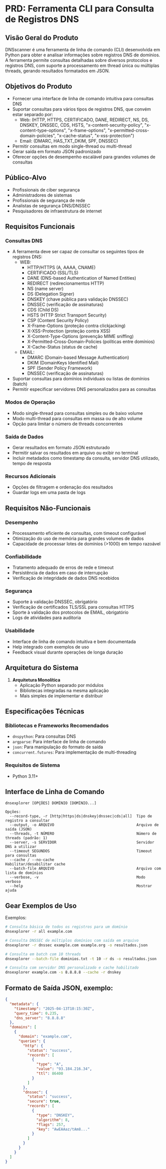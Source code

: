 # PRD: Ferramenta CLI para Consulta de Registros DNS

## Visão Geral do Produto

DNSscanner é uma ferramenta de linha de comando (CLI) desenvolvida em Python para obter e analisar informações sobre registros DNS de domínios. A ferramenta permite consultas detalhadas sobre diversos protocolos e registros DNS, com suporte a processamento em thread única ou múltiplas threads, gerando resultados formatados em JSON.

## Objetivos do Produto

- Fornecer uma interface de linha de comando intuitiva para consultas DNS
- Suportar consultas para vários tipos de registros DNS, que convém estar separado por:
  - Web: (HTTP, HTTPS, CERTIFICADO, DANE, REDIRECT, NS, DS, DNSKEY, DNSSEC, CDS, HSTS, "x-content-security-policy", "x-content-type-options", "x-frame-options", "x-permitted-cross-domain-policies", "x-cache-status", "x-xss-protection")
  - Email: (DMARC, HAS_TXT_DKIM, SPF, DNSSEC)
- Permitir consultas em modo single-thread ou multi-thread
- Gerar saída em formato JSON padronizado
- Oferecer opções de desempenho escalável para grandes volumes de consultas


## Público-Alvo

- Profissionais de ciber segurança
- Administradores de sistemas
- Profissionais de segurança de rede
- Analistas de segurança DNS/DNSSEC
- Pesquisadores de infraestrutura de internet

## Requisitos Funcionais

### Consultas DNS
- A ferramenta deve ser capaz de consultar os seguintes tipos de registros DNS:
  - WEB:
    - HTTP/HTTPS (A, AAAA, CNAME)
    - CERTIFICADO (SSL/TLS)
    - DANE (DNS-based Authentication of Named Entities)
    - REDIRECT (redirecionamentos HTTP)
    - NS (name server)
    - DS (Delegation Signer) 
    - DNSKEY (chave pública para validação DNSSEC)
    - DNSSEC (verificação de assinaturas)
    - CDS (Child DS)
    - HSTS (HTTP Strict Transport Security)
    - CSP (Content Security Policy)
    - X-Frame-Options (proteção contra clickjacking)
    - X-XSS-Protection (proteção contra XSS)
    - X-Content-Type-Options (prevenção MIME sniffing)
    - X-Permitted-Cross-Domain-Policies (políticas entre domínios)
    - X-Cache-Status (status de cache)
  - EMAIL:
    - DMARC (Domain-based Message Authentication)
    - DKIM (DomainKeys Identified Mail)
    - SPF (Sender Policy Framework)
    - DNSSEC (verificação de assinaturas)
- Suportar consultas para domínios individuais ou listas de domínios (batch)
- Permitir especificar servidores DNS personalizados para as consultas

### Modos de Operação
- Modo single-thread para consultas simples ou de baixo volume
- Modo multi-thread para consultas em massa ou de alto volume
- Opção para limitar o número de threads concorrentes

### Saída de Dados
- Gerar resultados em formato JSON estruturado
- Permitir salvar os resultados em arquivo ou exibir no terminal
- Incluir metadados como timestamp da consulta, servidor DNS utilizado, tempo de resposta

### Recursos Adicionais
- Opções de filtragem e ordenação dos resultados
- Guardar logs em uma pasta de logs


## Requisitos Não-Funcionais

### Desempenho
- Processamento eficiente de consultas, com timeout configurável
- Otimização do uso de memória para grandes volumes de dados
- Capacidade de processar lotes de domínios (>1000) em tempo razoável

### Confiabilidade
- Tratamento adequado de erros de rede e timeout
- Persistência de dados em caso de interrupção
- Verificação de integridade de dados DNS recebidos



### Segurança
- Suporte à validação DNSSEC, obrigatório
- Verificação de certificados TLS/SSL para consultas HTTPS
- Sporte à validação dos protocolos de EMAIL, obrigatório
- Logs de atividades para auditoria

### Usabilidade
- Interface de linha de comando intuitiva e bem documentada
- Help integrado com exemplos de uso
- Feedback visual durante operações de longa duração

## Arquitetura do Sistema

1. **Arquitetura Monolítica**
   - Aplicação Python separado por módulos
   - Bibliotecas integradas na mesma aplicação
   - Mais simples de implementar e distribuir



## Especificações Técnicas

### Bibliotecas e Frameworks Recomendados
- `dnspython`: Para consultas DNS
- `argparse`: Para interface de linha de comando
- `json`: Para manipulação do formato de saída
- `concurrent.futures`: Para implementação de multi-threading

### Requisitos de Sistema
- Python 3.11+


## Interface de Linha de Comando

```
dnsexplorer [OPÇÕES] DOMÍNIO [DOMÍNIO...]

Opções:
  --record-type, -r [http|https|ds|dnskey|dnssec|cds|all]  Tipo de registro a consultar
  --output, -o ARQUIVO                                     Arquivo de saída (JSON)
  --threads, -t NÚMERO                                     Número de threads (padrão: 1)
  --server, -s SERVIDOR                                    Servidor DNS a utilizar
  --timeout SEGUNDOS                                       Timeout para consultas
  --cache / --no-cache                                     Habilitar/desabilitar cache
  --batch-file ARQUIVO                                     Arquivo com lista de domínios
  --verbose, -v                                            Modo verboso
  --help                                                   Mostrar ajuda
```

## Gear Exemplos de Uso 

Exemplos:
```bash
# Consulta básica de todos os registros para um domínio
dnsexplorer -r all example.com

# Consulta DNSSEC de múltiplos domínios com saída em arquivo
dnsexplorer -r dnssec example.com example.org -o resultados.json

# Consulta em batch com 10 threads
dnsexplorer --batch-file dominios.txt -t 10 -r ds -o resultados.json

# Consulta com servidor DNS personalizado e cache habilitado
dnsexplorer example.com -s 8.8.8.8 --cache -r dnskey
```

## Formato de Saída JSON, exemplo:

```json
{
  "metadata": {
    "timestamp": "2025-04-13T10:15:30Z",
    "query_time": 0.235,
    "dns_server": "8.8.8.8"
  },
  "domains": [
    {
      "domain": "example.com",
      "queries": {
        "http": {
          "status": "success",
          "records": [
            {
              "type": "A",
              "value": "93.184.216.34",
              "ttl": 86400
            }
          ]
        },
        "dnssec": {
          "status": "success",
          "secure": true,
          "records": [
            {
              "type": "DNSKEY",
              "algorithm": 8,
              "flags": 257,
              "key": "AwEAAaz/tAm8..."
            }
          ]
        }
      }
    }
  ]
}
```



